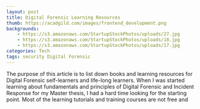 ```yaml
---
layout: post
title: Digital Forensic Learning Resources 
thumb: https://acadgild.com/images/frontend_development.png
backgrounds: 
    - https://s3.amazonaws.com/StartupStockPhotos/uploads/27.jpg
    - https://s3.amazonaws.com/StartupStockPhotos/uploads/18.jpg
    - https://s3.amazonaws.com/StartupStockPhotos/uploads/17.jpg
categories: Tech    
tags: security Digital Forensic
---
```


The purpose of this article is to list down books and learning resources for Digital Forensic self-learners and life-long learners. When I was started learning about fundamentals and principles of Digital Forensic and Incident Response for my Master thesis, I had a hard time looking for the starting point. Most of the learning tutorials and training courses are not free and 
